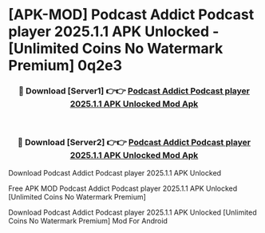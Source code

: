 # [APK-MOD] Podcast Addict  Podcast player 2025.1.1 APK Unlocked - [Unlimited Coins No Watermark Premium] 0q2e3



<div align="center">
<h3>🔴 Download [Server1] 👉👉 <a href="https://momento.my/?title=Podcast_Addict__Podcast_player_2025.1.1_APK_Unlocked">Podcast Addict  Podcast player 2025.1.1 APK Unlocked Mod Apk</a></h3><br>

<h3>🔴 Download [Server2] 👉👉 <a href="https://momento.my/?title=Podcast_Addict__Podcast_player_2025.1.1_APK_Unlocked">Podcast Addict  Podcast player 2025.1.1 APK Unlocked Mod Apk</a></h3>
</div>



Download Podcast Addict  Podcast player 2025.1.1 APK Unlocked 

Free APK MOD Podcast Addict  Podcast player 2025.1.1 APK Unlocked [Unlimited Coins No Watermark Premium]

Download Podcast Addict  Podcast player 2025.1.1 APK Unlocked [Unlimited Coins No Watermark Premium] Mod For Android

